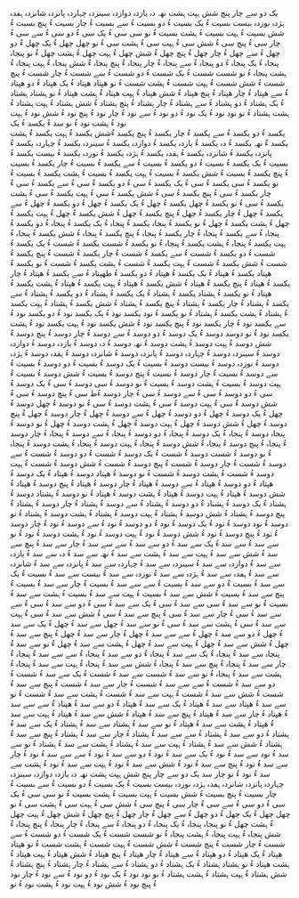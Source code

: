 یک 
دو
سے
چار
پنچ
شش
ہپت
ہشت
نھہ
دہ
یازدہ
دوازدہ
سینزدہ
چہاردہ
پانزدہ
شانزدہ
ہفدہ
ہژدہ
نوزدہ
بیست
بسیت ءُ یک
بسیت ءُ دو
بسیت ءُ سے
بسیت ءُ چار
بسیت ءُ پنچ
بسیت ءُ شش
بسیت ءُ ہپت
بسیت ءُ ہشت
بسیت ءُ نو
سی
سی ءُ یک
سی ءُ دو
سی ءُ سے
سی ءُ چار
سی ءُ پنچ
سی ءُ شش
سی ءُ ہپت
سی ءُ ہشت
سی ءُ نو
چھل
چھل ءُ یک
چھل ءُ دو
چھل ءُ سے
چھل ءُ چار
چھل ءُ پنچ
چھل ءُ شش
چھل ءُ ہپت
چھل ءُ ہشت
چھل ءُ نو
پنجاہ
پنجاہ ءُ یک
پنجاہ ءُ دو
پنجاہ ءُ سے
پنجاہ ءُ چار
پنجاہ ءُ پنچ
پنجاہ ءُ شش
پنجاہ ءُ ہپت
پنجاہ ءُ ہشت
پنجاہ ءُ نو
شست
شست ءُ یک 
شست ءُ دو
شست ءُ سے
شست ءُ چار
شست ءُ پنچ
شست ءُ شش
شست ءُ ہپت
شست ءُ ہشت
شست ءُ نو
ھپتاد
ھپتاد ءُ یک 
ھپتاد ءُ دو
ھپتاد ءُ سے
ھپتاد ءُ چار
ھپتاد ءُ پنچ
ھپتاد ءُ شش
ھپتاد ءُ ہپت
ھپتاد ءُ ہشت
ھپتاد ءُ نو 
ہشتاد 
ہشتاد ءُ یک 
ہشتاد ءُ دو
ہشتاد ءُ سے
ہشتاد ءُ چار
ہشتاد ءُ پنچ
ہشتاد ءُ شش
ہشتاد ءُ ہپت
ہشتاد ءُ ہشت
ہشتاد ءُ نو
نود 
نود ءُ یک 
نود ءُ دو
نود ءُ سے
نود ءُ چار
نود ءُ پنچ
نود ءُ شش
نود ءُ ہپت
نود ءُ ہشت
نود ءُ نو 
سد ءُ
یکسد ءُ یک  
یکسد ءُ دو
یکسد ءُ سے
یکسد ءُ چار
یکسد ءُ پنچ
یکسد ءُشش
یکسد ءُ ہپت
یکسد ءُ ہشت
یکسد ءُ نھہ
یکسد ءُ دہ
یکسد ءُ یازدہ
یکسد ءُ دوازدہ
یکسد ءُ سینزدہ
یکسد ءُ چہاردہ
یکسد ءُ پانزدہ
یکسد ءُ شانزدہ
یکسد ءُ ہفدہ
یکسد ءُ ہژدہ
یکسد ءُ نوزدہ
یکسد ءُ بیست
یکسد ءُ بسیت ءُ یک
یکسد ءُ بسیت ءُ دو
یکسد ءُ بسیت ءُ سے
یکسد ءُ بسیت ءُ چار
یکسد ءُ بسیت ءُ پنچ
یکسد ءُ بسیت ءُ شش
یکسد ءُ بسیت ءُ ہپت
یکسد ءُ بسیت ءُ ہشت
یکسد ءُ بسیت ءُ نو
یکسد ءُ سی
یکسد ءُ سی ءُ یک
یکسد ءُ سی ءُ دو
یکسد ءُ سی ءُ سے
یکسد ءُ سی ءُ چار
یکسد ءُ سی ءُ پنچ
یکسد ءُ سی ءُ شش
یکسد ءُ سی ءُ ہپت
یکسد ءُ سی ءُ ہشت
یکسد ءُ سی ءُ نو
یکسد ءُ چھل
یکسد ءُ چھل ءُ یک
یکسد ءُ چھل ءُ دو
یکسد ءُ چھل ءُ سے
یکسد ءُ چھل ءُ چار
یکسد ءُ چھل ءُ پنچ
یکسد ءُ چھل ءُ شش
یکسد ءُ چھل ءُ ہپت
یکسد ءُ چھل ءُ ہشت
یکسد ءُ چھل ءُ نو
یکسد ءُ پنجاہ
یکسد ءُ پنجاہ ءُ یک
یکسد ءُ پنجاہ ءُ دو
یکسد ءُ پنجاہ ءُ سے
یکسد ءُ پنجاہ ءُ چار
یکسد ءُ پنجاہ ءُ پنچ
یکسد ءُ پنجاہ ءُ شش
یکسد ءُ پنجاہ ءُ ہپت
یکسد ءُ پنجاہ ءُ ہشت
یکسد ءُ پنجاہ ءُ نو
یکسد ءُ شست
یکسد ءُ شست ءُ یک 
یکسد ءُ شست ءُ دو
یکسد ءُ شست ءُ سے
یکسد ءُ شست ءُ چار
یکسد ءُ شست ءُ پنچ
یکسد ءُ شست ءُ شش
یکسد ءُ شست ءُ ہپت
یکسد ءُ شست ءُ ہشت
یکسد ءُ شست ءُ نو
یکسد ءُ ھپتاد
یکسد ءُ ھپتاد ءُ یک 
یکسد ءُ ھپتاد ءُ دو
یکسد ءُ طھپتاد ءُ سے
یکسد ءُ ھپتاد ءُ چار
یکسد ءُ ھپتاد ءُ پنچ
یکسد ءُ ھپتاد ءُ شش
یکسد ءُ ھپتاد ءُ ہپت
یکسد ءُ ھپتاد ءُ ہشت
یکسد ءُ ھپتاد ءُ نو 
یکسد ءُ ہشتاد 
یکسد ءُ ہشتاد ءُ یک 
یکسد ءُ ہشتاد ءُ دو
یکسد ءُ ہشتاد ءُ سے
یکسد ءُ ہشتاد ءُ چار
یکسد ءُ ہشتاد ءُ پنچ
یکسد ءُ ہشتاد ءُ شش
یکسد ءُ ہشتاد ءُ ہپت
یکسد ءُ ہشتاد ءُ ہشت
یکسد ءُ ہشتاد ءُ نو
یکسد ءُ نود 
یکسد نود ءُ یک 
یکسد نود ءُ دو
یکسد نود ءُ سے
یکسد نود ءُ چار
یکسد نود ءُ پنچ
یکسد نود ءُ شش
یکسد نود ءُ ہپت
یکسد نود ءُ ہشت
یکسد نود ءُ نو
دوسد
دوسد ءُ یک 
دوسد ءُ دو
دوسد ءُ سے
دوسد ءُ چار
دوسد ءُ پنچ
دوسد ءُ شش
دوسد ءُ ہپت
دوسد ءُ ہشت
دوسد ءُ نھہ
دوسد ءُ دہ
دوسد ءُ یازدہ
دوسد ءُ دوازدہ
دوسد ءُ سینزدہ
دوسد ءُ چہاردہ
دوسد ءُ پانزدہ
دوسد ءُ شانزدہ
دوسد ءُ ہفدہ
دوسد ءُ ہژدہ
دوسد ءُ نوزدہ
دوسد ءُ بیست
دوسد ءُ بسیت ءُ یک
دوسد ءُ بسیت ءُ دو
دوسد ءُ بسیت ءُ سے
دوسد ءُ بسیت ءُ چار
دوسد ءُ بسیت ءُ پنچ
دوسد ءُ بسیت ءُ شش
دوسد ءُ بسیت ءُ ہپت
دوسد ءُ بسیت ءُ ہشت
دوسد ءُ بسیت ءُ نو
دوسد ءُ سی
دوسد ءُ سی ءُ یک
دوسد ءُ سی ءُ دو
دوسد ءُ سی ءُ سے
دوسد ءُ سی ءُ چار
دوسد ءُط سی ءُ پنچ
دوسد ءُ سی ءُ شش
دوسد ءُ سی ءُ ہپت
دوسد ءُ سی ءُ ہشت
دوسد ءُ سی ءُ نو
دوسد ءُ چھل
دوسد ءُ چھل ءُ یک
دوسد ءُ چھل ءُ دو
دوسد ءُ چھل ءُ سے
دوسد ءُ چھل ءُ چار
دوسد ءُ چھل ءُ پنچ
دوسد ءُ چھل ءُ شش
دوسد ءُ چھل ءُ ہپت
دوسد ءُ چھل ءُ ہشت
دوسد ءُ چھل ءُ نو
دوسد ءُ پنجاہ
دوسد ءُ پنجاہ ءُ یک
دوسد ءُ پنجاہ ءُ دو
دوسد ءُ پنجاہ ءُ سے
دوسد ءُ پنجاہ ءُ چار
دوسد ءُ پنجاہ ءُ پنچ
دوسد ءُ پنجاہ ءُ شش
دوسد ءُ پنجاہ ءُ ہپت
دوسد ءُ پنجاہ ءُ ہشت
دوسد ءُ پنجاہ ءُ نو
دوسد ءُ شست
دوسد ءُ شست ءُ یک 
دوسد ءُ شست ءُ دو
دوسد ءُ شست ءُ سے
دوسد ءُ شست ءُ چار
دوسد ءُ شست ءُ پنچ
دوسد ءُ شست ءُ شش
دوسد ءُ شست ءُ ہپت
دوسد ءُ شست ءُ ہشت
دوسد ءُ شست ءُ نو
دوسد ءُ ھپتاد
دوسد ءُ ھپتاد ءُ یک 
دوسد ءُ ھپتاد ءُ دو
دوسد ءُ ھپتاد ءُ سے
دوسد ءُ ھپتاد ءُ چار
دوسد ءُ ھپتاد ءُ پنچ
دوسد ءُ ھپتاد ءُ شش
دوسد ءُ ھپتاد ءُ ہپت
دوسد ءُ ھپتاد ءُ ہشت
دوسد ءُ ھپتاد ءُ نو 
دوسد ءُ ہشتاد 
دوسد ءُ ہشتاد ءُ یک 
دوسد ءُ ہشتاد ءُ دو
دوسد ءُ ہشتاد ءُ سے
دوسد ءُ ہشتاد ءُ چار
دوسد ءُ ہشتاد ءُ پنچ
دوسد ءُ ہشتاد ءُ شش
دوسد ءُ ہشتاد ءُ ہپت
دوسد ءُ ہشتاد ءُ ہشت
دوسد ءُ ہشتاد ءُ نو
دوسد ءُ نود 
دوسد ءُ نود ءُ یک 
دوسد ءُ نود ءُ دو
دوسد ءُ نود ءُ سے
دوسد ءُ نود ءُ چار
دوسد ءُ نود ءُ پنچ
دوسد ءُ نود ءُ شش
دوسد ءُ نود ءُ ہپت
دوسد ءُ نود ءُ ہشت
دوسد ءُ نود ءُ نو
سے سد ءُ
سے سد ءُ یک 
سے سد ءُ دو
سے سد ءُ سے
سے سد ءُ چار
سے سد ءُ پنچ
سے سد ءُ شش
سے سد ءُ ہپت
سے سد ءُ ہشت
سے سد ءُ نھہ
سے سد ءُ دہ
سے سد ءُ یازدہ
سے سد ءُ دوازدہ
سے سد ءُ سینزدہ
سے سد ءُ چہاردہ
سے سد ءُ پانزدہ
سے سد ءُ شانزدہ
سے سد ءُ ہفدہ
سے سد ءُ ہژدہ
سے سد ءُ نوزدہ
سے سد ءُ بیست
سے سد ءُ بسیت ءُ یک
سے سد ءُ بسیت ءُ دو
سے سد ءُ بسیت ءُ سے
سے سد ءُ بسیت ءُ چار
سے سد ءُ بسیت ءُ پنچ
سے سد ءُ بسیت ءُ شش
سے سد ءُ بسیت ءُ ہپت
سے سد ءُ بسیت ءُ ہشت
سے سد ءُ بسیت ءُ نو
سے سد ءُ سی
سے سد ءُ سی ءُ یک
سے سد ءُ سی ءُ دو
سے سد ءُ سی ءُ سے
سے سد ءُ سی ءُ چار
سے سد ءُ سی ءُ پنچ
سے سد ءُ سی ءُ شش
سے سد ءُ سی ءُ ہپت
سے سد ءُ سی ءُ ہشت
سے سد ءُ سی ءُ نو
سے سد ءُ چھل
سے سد ءُ چھل ءُ یک
سے سد ءُ چھل ءُ دو
سے سد ءُ چھل ءُ سے
سے سد ءُ چھل ءُ چار
سے سد ءُ چھل ءُ پنچ
سے سد ءُ چھل ءُ شش
سے سد ءُ چھل ءُ ہپت
سے سد ءُ چھل ءُ ہشت
سے سد ءُ چھل ءُ نو
سے سد ءُ پنجاہ
سے سد ءُ پنجاہ ءُ یک
سے سد ءُ پنجاہ ءُ دو
سے سد ءُ پنجاہ ءُ سے
سے سد ءُ پنجاہ ءُ چار
سے سد ءُ پنجاہ ءُ پنچ
سے سد ءُ پنجاہ ءُ شش
سے سد ءُ پنجاہ ءُ ہپت
سے سد ءُ پنجاہ ءُ ہشت
سے سد ءُ پنجاہ ءُ نو
سے سد ءُ شست
سے سد ءُ شست ءُ یک 
سے سد ءُ شست ءُ دو
سے سد ءُ شست ءُ سے
سے سد ءُ شست ءُ چار
سے سد ءُ شست ءُ پنچ
سے سد ءُ شست ءُ شش
سے سد ءُ شست ءُ ہپت
سے سد ءُ شست ءُ ہشت
سے سد ءُ شست ءُ نو
سے سد ءُ ھپتاد
سے سد ءُ ھپتاد ءُ یک 
سے سد ءُ ھپتاد ءُ دو
سے سد ءُ ھپتاد ءُ سے
سے سد ءُ ھپتاد ءُ چار
سے سد ءُ ھپتاد ءُ پنچ
سے سد ءُ ھپتاد ءُ شش
سے سد ءُ ھپتاد ءُ ہپت
سے سد ءُ ھپتاد ءُ ہشت
سے سد ءُ ھپتاد ءُ نو 
سے سد ءُ ہشتاد 
سے سد ءُ ہشتاد ءُ یک 
سے سد ءُ ہشتاد ءُ دو
سے سد ءُ ہشتاد ءُ سے
سے سد ءُ ہشتاد ءُ چار
سے سد ءُ ہشتاد ءُ پنچ
سے سد ءُ ہشتاد ءُ شش
سے سد ءُ ہشتاد ءُ ہپت
سے سد ءُ ہشتاد ءُ ہشت
سے سد ءُ ہشتاد ءُ نو
سے سد ءُ نود 
سے سد ءُ نود ءُ یک 
سے سد ءُ نود ءُ دو
سے سد ءُ نود ءُ سے
سے سد ءُ نود ءُ چار
سے سد ءُ نود ءُ پنچ
سے سد ءُ نود ءُ شش
سے سد ءُ نود ءُ ہپت
سے سد ءُ نود ءُ ہشت
سے سد ءُ نود ءُ نو 
چار سد
یک 
دو
سے
چار
پنچ
شش
ہپت
ہشت
نھہ
دہ
یازدہ
دوازدہ
سینزدہ
چہاردہ
پانزدہ
شانزدہ
ہفدہ
ہژدہ
نوزدہ
بیست
بسیت ءُ یک
بسیت ءُ دو
بسیت ءُ سے
بسیت ءُ چار
بسیت ءُ پنچ
بسیت ءُ شش
بسیت ءُ ہپت
بسیت ءُ ہشت
بسیت ءُ نو
سی
سی ءُ یک
سی ءُ دو
سی ءُ سے
سی ءُ چار
سی ءُ پنچ
سی ءُ شش
سی ءُ ہپت
سی ءُ ہشت
سی ءُ نو
چھل
چھل ءُ یک
چھل ءُ دو
چھل ءُ سے
چھل ءُ چار
چھل ءُ پنچ
چھل ءُ شش
چھل ءُ ہپت
چھل ءُ ہشت
چھل ءُ نو
پنجاہ
پنجاہ ءُ یک
پنجاہ ءُ دو
پنجاہ ءُ سے
پنجاہ ءُ چار
پنجاہ ءُ پنچ
پنجاہ ءُ شش
پنجاہ ءُ ہپت
پنجاہ ءُ ہشت
پنجاہ ءُ نو
شست
شست ءُ یک 
شست ءُ دو
شست ءُ سے
شست ءُ چار
شست ءُ پنچ
شست ءُ شش
شست ءُ ہپت
شست ءُ ہشت
شست ءُ نو
ھپتاد
ھپتاد ءُ یک 
ھپتاد ءُ دو
ھپتاد ءُ سے
ھپتاد ءُ چار
ھپتاد ءُ پنچ
ھپتاد ءُ شش
ھپتاد ءُ ہپت
ھپتاد ءُ ہشت
ھپتاد ءُ نو 
ہشتاد 
ہشتاد ءُ یک 
ہشتاد ءُ دو
ہشتاد ءُ سے
ہشتاد ءُ چار
ہشتاد ءُ پنچ
ہشتاد ءُ شش
ہشتاد ءُ ہپت
ہشتاد ءُ ہشت
ہشتاد ءُ نو
نود 
نود ءُ یک 
نود ءُ دو
نود ءُ سے
نود ءُ چار
نود ءُ پنچ
نود ءُ شش
نود ءُ ہپت
نود ءُ ہشت
نود ءُ نو 
